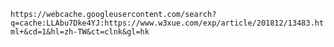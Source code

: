 `https://webcache.googleusercontent.com/search?q=cache:LLAbu7Dke4YJ:https://www.w3xue.com/exp/article/201812/13483.html+&cd=1&hl=zh-TW&ct=clnk&gl=hk`